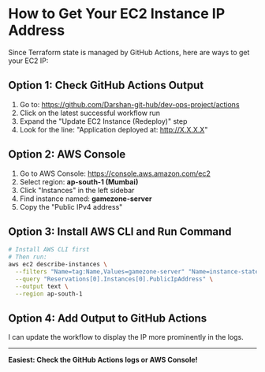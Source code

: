 # How to Get Your EC2 Instance IP Address

Since Terraform state is managed by GitHub Actions, here are ways to get your EC2 IP:

## Option 1: Check GitHub Actions Output

1. Go to: https://github.com/Darshan-git-hub/dev-ops-project/actions
2. Click on the latest successful workflow run
3. Expand the "Update EC2 Instance (Redeploy)" step
4. Look for the line: "Application deployed at: http://X.X.X.X"

## Option 2: AWS Console

1. Go to AWS Console: https://console.aws.amazon.com/ec2
2. Select region: **ap-south-1 (Mumbai)**
3. Click "Instances" in the left sidebar
4. Find instance named: **gamezone-server**
5. Copy the "Public IPv4 address"

## Option 3: Install AWS CLI and Run Command

```bash
# Install AWS CLI first
# Then run:
aws ec2 describe-instances \
  --filters "Name=tag:Name,Values=gamezone-server" "Name=instance-state-name,Values=running" \
  --query "Reservations[0].Instances[0].PublicIpAddress" \
  --output text \
  --region ap-south-1
```

## Option 4: Add Output to GitHub Actions

I can update the workflow to display the IP more prominently in the logs.

---

**Easiest: Check the GitHub Actions logs or AWS Console!**

